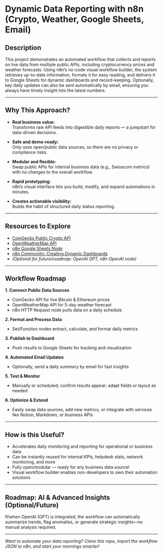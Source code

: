 # Dynamic Data Reporting with n8n (Crypto, Weather, Google Sheets, Email)

## Description

This project demonstrates an automated workflow that collects and reports on live data from multiple public APIs, including cryptocurrency prices and weather forecasts. Using n8n’s no-code visual workflow builder, the system retrieves up-to-date information, formats it for easy reading, and delivers it to Google Sheets for dynamic dashboards and record-keeping. Optionally, key daily updates can also be sent automatically by email, ensuring you always have timely insight into the latest numbers.

---

## Why This Approach?

- **Real business value:**  
  Transforms raw API feeds into digestible daily reports — a jumpstart for data-driven decisions.

- **Safe and demo-ready:**  
  Only uses open/public data sources, so there are no privacy or compliance risks.

- **Modular and flexible:**  
  Swap public APIs for internal business data (e.g., Swisscom metrics) with no changes to the overall workflow.

- **Rapid prototyping:**  
  n8n’s visual interface lets you build, modify, and expand automations in minutes.

- **Creates actionable visibility:**  
  Builds the habit of structured daily status reporting.

---

## Resources to Explore

- [CoinGecko Public Crypto API](https://coingecko.com)
- [OpenWeatherMap API](https://openweathermap.org/api)
- [n8n Google Sheets Node](https://n8n.io/integrations/n8n-nodes-base.googleSheets)
- [n8n Community: Creating Dynamic Dashboards](https://community.n8n.io/)
- *(Optional for future/roadmap: OpenAI GPT, n8n OpenAI node)*

---

## Workflow Roadmap

**1. Connect Public Data Sources**  
- CoinGecko API for live Bitcoin & Ethereum prices  
- OpenWeatherMap API for 5-day weather forecast  
- n8n HTTP Request node pulls data on a daily schedule

**2. Format and Process Data**  
- Set/Function nodes extract, calculate, and format daily metrics

**3. Publish to Dashboard**  
- Push results to Google Sheets for tracking and visualization

**4. Automated Email Updates**  
- Optionally, send a daily summary by email for fast insights

**5. Test & Monitor**  
- Manually or scheduled; confirm results appear; adapt fields or layout as needed

**6. Optimize & Extend**
- Easily swap data sources, add new metrics, or integrate with services like Notion, Markdown, or business APIs

---

## How is this Useful?

- Accelerates daily monitoring and reporting for operational or business data
- Can be instantly reused for internal KPIs, helpdesk stats, network monitoring, and more
- Fully open/modular — ready for any business data source!
- Visual workflow builder enables non-developers to own their automation solutions

---

## Roadmap: AI & Advanced Insights (Optional/Future)

If/when OpenAI (GPT) is integrated, the workflow can automatically summarize trends, flag anomalies, or generate strategic insights—no manual analysis required.

---

*Want to automate your data reporting? Clone this repo, import the workflow JSON to n8n, and start your mornings smarter!*
